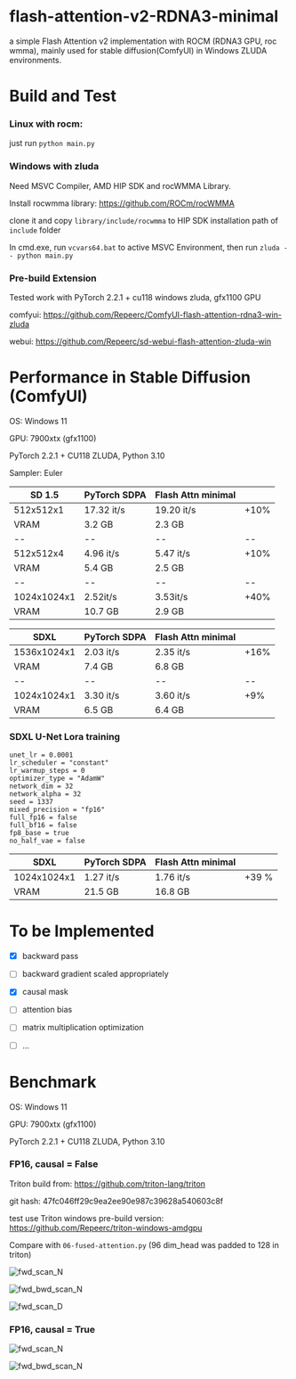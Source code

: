 # flash-attention-v2-RDNA3-minimal
a simple Flash Attention v2 implementation with ROCM (RDNA3 GPU, roc wmma), mainly used for stable diffusion(ComfyUI) in Windows ZLUDA environments.

# Build and Test

### Linux with rocm:
just run ```python main.py```

### Windows with zluda

Need MSVC Compiler, AMD HIP SDK and rocWMMA Library.

Install rocwmma library: https://github.com/ROCm/rocWMMA

clone it and copy ```library/include/rocwmma``` to HIP SDK installation path of ```include``` folder

In cmd.exe, run ```vcvars64.bat``` to active MSVC Environment, then run ```zluda -- python main.py```

### Pre-build Extension 

Tested work with PyTorch 2.2.1 + cu118 windows zluda, gfx1100 GPU

comfyui: https://github.com/Repeerc/ComfyUI-flash-attention-rdna3-win-zluda

webui: https://github.com/Repeerc/sd-webui-flash-attention-zluda-win

# Performance in Stable Diffusion (ComfyUI)

OS: Windows 11

GPU: 7900xtx (gfx1100)

PyTorch 2.2.1 + CU118 ZLUDA, Python 3.10

Sampler: Euler

| SD 1.5 | PyTorch SDPA |  Flash Attn minimal |  |
|--|--|--|--|
|512x512x1| 17.32 it/s | 19.20 it/s | +10% |
| VRAM | 3.2 GB | 2.3 GB | |
|--|--|--|--|
|512x512x4| 4.96 it/s | 5.47 it/s | +10% |
| VRAM | 5.4 GB | 2.5 GB | |
|--|--|--|--|
|1024x1024x1| 2.52it/s | 3.53it/s | +40%  | 
| VRAM | 10.7 GB | 2.9 GB | |


| SDXL | PyTorch SDPA |  Flash Attn minimal |  |
|--|--|--|--|
|1536x1024x1| 2.03 it/s | 2.35 it/s | +16% |
| VRAM | 7.4 GB | 6.8 GB | |
|--|--|--|--|
|1024x1024x1| 3.30 it/s | 3.60 it/s | +9% |
| VRAM | 6.5 GB | 6.4 GB | |

### SDXL U-Net Lora training

```
unet_lr = 0.0001
lr_scheduler = "constant"
lr_warmup_steps = 0
optimizer_type = "AdamW"
network_dim = 32
network_alpha = 32
seed = 1337
mixed_precision = "fp16"
full_fp16 = false
full_bf16 = false
fp8_base = true
no_half_vae = false
```

| SDXL | PyTorch SDPA |  Flash Attn minimal |  |
|--|--|--|--|
|1024x1024x1| 1.27 it/s | 1.76 it/s | +39 % |
| VRAM | 21.5 GB | 16.8 GB | |


# To be Implemented

- [x] backward pass
- [ ] backward gradient scaled appropriately
- [x] causal mask
- [ ] attention bias
- [ ] matrix multiplication optimization
- [ ] ...


# Benchmark

OS: Windows 11

GPU: 7900xtx (gfx1100)

PyTorch 2.2.1 + CU118 ZLUDA, Python 3.10

### FP16, causal = False

Triton build from: https://github.com/triton-lang/triton

git hash: 47fc046ff29c9ea2ee90e987c39628a540603c8f

test use Triton windows pre-build version: https://github.com/Repeerc/triton-windows-amdgpu

Compare with ```06-fused-attention.py``` (96 dim_head was padded to 128 in triton)

![fwd_scan_N](https://github.com/Repeerc/flash-attention-v2-RDNA3-minimal/assets/7540581/8d32fc5a-0082-4f48-b8e1-4acd14dc8a6f)

![fwd_bwd_scan_N](https://github.com/Repeerc/flash-attention-v2-RDNA3-minimal/assets/7540581/1b9655a4-fdd5-40e4-9174-37ad18d20cae)

![fwd_scan_D](https://github.com/Repeerc/flash-attention-v2-RDNA3-minimal/assets/7540581/b533c016-e2c1-44b9-be2c-7cf80b44e5f6)

### FP16, causal = True

![fwd_scan_N](https://github.com/Repeerc/flash-attention-v2-RDNA3-minimal/assets/7540581/8a1ab599-6462-4f35-ac56-3f369b2443a4)

![fwd_bwd_scan_N](https://github.com/Repeerc/flash-attention-v2-RDNA3-minimal/assets/7540581/b70becdf-0e4f-4065-a455-f09829c0476e)


